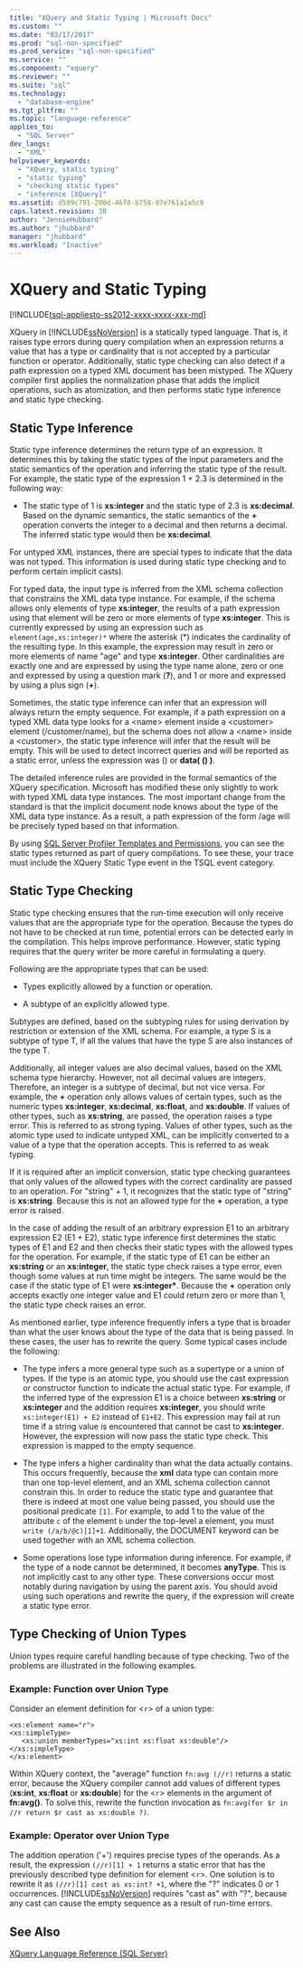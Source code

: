 ```yaml
---
title: "XQuery and Static Typing | Microsoft Docs"
ms.custom: ""
ms.date: "03/17/2017"
ms.prod: "sql-non-specified"
ms.prod_service: "sql-non-specified"
ms.service: ""
ms.component: "xquery"
ms.reviewer: ""
ms.suite: "sql"
ms.technology: 
  - "database-engine"
ms.tgt_pltfrm: ""
ms.topic: "language-reference"
applies_to: 
  - "SQL Server"
dev_langs: 
  - "XML"
helpviewer_keywords: 
  - "XQuery, static typing"
  - "static typing"
  - "checking static types"
  - "inference [XQuery]"
ms.assetid: d599c791-200d-46f8-b758-97e761a1a5c0
caps.latest.revision: 38
author: "JennieHubbard"
ms.author: "jhubbard"
manager: "jhubbard"
ms.workload: "Inactive"
---
```

# XQuery and Static Typing
[!INCLUDE[tsql-appliesto-ss2012-xxxx-xxxx-xxx-md](../includes/tsql-appliesto-ss2012-xxxx-xxxx-xxx-md.md)]

  XQuery in [!INCLUDE[ssNoVersion](../includes/ssnoversion-md.md)] is a statically typed language. That is, it raises type errors during query compilation when an expression returns a value that has a type or cardinality that is not accepted by a particular function or operator. Additionally, static type checking can also detect if a path expression on a typed XML document has been mistyped. The XQuery compiler first applies the normalization phase that adds the implicit operations, such as atomization, and then performs static type inference and static type checking.  
  
## Static Type Inference  
 Static type inference determines the return type of an expression. It determines this by taking the static types of the input parameters and the static semantics of the operation and inferring the static type of the result. For example, the static type of the expression 1 + 2.3 is determined in the following way:  
  
-   The static type of 1 is **xs:integer** and the static type of 2.3 is **xs:decimal**. Based on the dynamic semantics, the static semantics of the **+** operation converts the integer to a decimal and then returns a decimal. The inferred static type would then be **xs:decimal**.  
  
 For untyped XML instances, there are special types to indicate that the data was not typed. This information is used during static type checking and to perform certain implicit casts).  
  
 For typed data, the input type is inferred from the XML schema collection that constrains the XML data type instance. For example, if the schema allows only elements of type **xs:integer**, the results of a path expression using that element will be zero or more elements of type **xs:integer**. This is currently expressed by using an expression such as `element(age,xs:integer)*` where the asterisk (\*) indicates the cardinality of the resulting type. In this example, the expression may result in zero or more elements of name "age" and type **xs:integer**. Other cardinalities are exactly one and are expressed by using the type name alone, zero or one and expressed by using a question mark (**?**), and 1 or more and expressed by using a plus sign (**+**).  
  
 Sometimes, the static type inference can infer that an expression will always return the empty sequence. For example, if a path expression on a typed XML data type looks for a \<name> element inside a \<customer> element (/customer/name), but the schema does not allow a \<name> inside a \<customer>, the static type inference will infer that the result will be empty. This will be used to detect incorrect queries and will be reported as a static error, unless the expression was () or **data( () )**.  
  
 The detailed inference rules are provided in the formal semantics of the XQuery specification. Microsoft has modified these only slightly to work with typed XML data type instances. The most important change from the standard is that the implicit document node knows about the type of the XML data type instance. As a result, a path expression of the form /age will be precisely typed based on that information.  
  
 By using [SQL Server Profiler Templates and Permissions](../tools/sql-server-profiler/sql-server-profiler-templates-and-permissions.md), you can see the static types returned as part of query compilations. To see these, your trace must include the XQuery Static Type event in the TSQL event category.  
  
## Static Type Checking  
 Static type checking ensures that the run-time execution will only receive values that are the appropriate type for the operation. Because the types do not have to be checked at run time, potential errors can be detected early in the compilation. This helps improve performance. However, static typing requires that the query writer be more careful in formulating a query.  
  
 Following are the appropriate types that can be used:  
  
-   Types explicitly allowed by a function or operation.  
  
-   A subtype of an explicitly allowed type.  
  
 Subtypes are defined, based on the subtyping rules for using derivation by restriction or extension of the XML schema. For example, a type S is a subtype of type T, if all the values that have the type S are also instances of the type T.  
  
 Additionally, all integer values are also decimal values, based on the XML schema type hierarchy. However, not all decimal values are integers. Therefore, an integer is a subtype of decimal, but not vice versa. For example, the **+** operation only allows values of certain types, such as the numeric types **xs:integer**, **xs:decimal**, **xs:float**, and **xs:double**. If values of other types, such as **xs:string**, are passed, the operation raises a type error. This is referred to as strong typing. Values of other types, such as the atomic type used to indicate untyped XML, can be implicitly converted to a value of a type that the operation accepts. This is referred to as weak typing.  
  
 If it is required after an implicit conversion, static type checking guarantees that only values of the allowed types with the correct cardinality are passed to an operation. For "string" + 1, it recognizes that the static type of "string" is **xs:string**. Because this is not an allowed type for the **+** operation, a type error is raised.  
  
 In the case of adding the result of an arbitrary expression E1 to an arbitrary expression E2 (E1 + E2), static type inference first determines the static types of E1 and E2 and then checks their static types with the allowed types for the operation. For example, if the static type of E1 can be either an **xs:string** or an **xs:integer**, the static type check raises a type error, even though some values at run time might be integers. The same would be the case if the static type of E1 were **xs:integer\***. Because the **+** operation only accepts exactly one integer value and E1 could return zero or more than 1, the static type check raises an error.  
  
 As mentioned earlier, type inference frequently infers a type that is broader than what the user knows about the type of the data that is being passed. In these cases, the user has to rewrite the query. Some typical cases include the following:  
  
-   The type infers a more general type such as a supertype or a union of types. If the type is an atomic type, you should use the cast expression or constructor function to indicate the actual static type. For example, if the inferred type of the expression E1 is a choice between **xs:string** or **xs:integer** and the addition requires **xs:integer**, you should write `xs:integer(E1) + E2` instead of `E1+E2`. This expression may fail at run time if a string value is encountered that cannot be cast to **xs:integer**. However, the expression will now pass the static type check. This expression is mapped to the empty sequence.  
  
-   The type infers a higher cardinality than what the data actually contains. This occurs frequently, because the **xml** data type can contain more than one top-level element, and an XML schema collection cannot constrain this. In order to reduce the static type and guarantee that there is indeed at most one value being passed, you should use the positional predicate `[1]`. For example, to add 1 to the value of the attribute `c` of the element `b` under the top-level a element, you must `write (/a/b/@c)[1]+1`. Additionally, the DOCUMENT keyword can be used together with an XML schema collection.  
  
-   Some operations lose type information during inference. For example, if the type of a node cannot be determined, it becomes **anyType**. This is not implicitly cast to any other type. These conversions occur most notably during navigation by using the parent axis. You should avoid using such operations and rewrite the query, if the expression will create a static type error.  
  
## Type Checking of Union Types  
 Union types require careful handling because of type checking. Two of the problems are illustrated in the following examples.  
  
### Example: Function over Union Type  
 Consider an element definition for <`r`> of a union type:  
  
```  
<xs:element name="r">  
<xs:simpleType>  
   <xs:union memberTypes="xs:int xs:float xs:double"/>  
</xs:simpleType>  
</xs:element>  
```  
  
 Within XQuery context, the "average" function `fn:avg (//r)` returns a static error, because the XQuery compiler cannot add values of different types (**xs:int**, **xs:float** or **xs:double**) for the <`r`> elements in the argument of **fn:avg()**. To  solve this, rewrite the function invocation as `fn:avg(for $r in //r return $r cast as xs:double ?)`.  
  
### Example: Operator over Union Type  
 The addition operation ('+') requires precise types of the operands. As a result, the expression `(//r)[1] + 1` returns a static error that has the previously described type definition for element <`r`>. One solution is to rewrite it as `(//r)[1] cast as xs:int? +1`, where the "?" indicates 0 or 1 occurrences. [!INCLUDE[ssNoVersion](../includes/ssnoversion-md.md)] requires "cast as" with "?", because any cast can cause the empty sequence as a result of run-time errors.  
  
## See Also  
 [XQuery Language Reference &#40;SQL Server&#41;](../xquery/xquery-language-reference-sql-server.md)  
  
  
